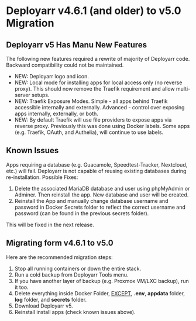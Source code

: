 # Deployarr v4.6.1 (and older) to v5.0 Migration 

## Deployarr v5 Has Manu New Features

The following new features required a rewrite of majority of Deployarr code. Backward compatibility could not be maintained. 

<ul>
<li>NEW: Deployarr logo and icon.</li>
<li>NEW: Local mode for installing apps for local access only (no reverse proxy). This should now remove the Traefik requirement and allow multi-server setups.</li>
<li>NEW: Traefik Exposure Modes. Simple - all apps behind Traefik accessible internally and externally. Advanced - control over exposing apps internally, externally, or both. </li>
<li>NEW: By default Traefik will use file providers to expose apps via reverse proxy. Previously this was done using Docker labels. Some apps (e.g. Traefik, OAuth, and Authelia), will continue to use labels. </li>
</ul>

## Known Issues

Apps requiring a database (e.g. Guacamole, Speedtest-Tracker, Nextcloud, etc.) will fail. Deployarr is not capable of reusing existing databases during re-installation. Possible Fixes: 
<ol>
<li>Delete the associated MariaDB database and user using phpMyAdmin or Adminer. Then reinstall the app. New database and user will be created.</li>
<li>Reinstall the App and manually change database username and password in Docker Secrets folder to reflect the correct username and password (can be found in the previous secrets folder).</li>
</ol>

This will be fixed in the next release.

## Migrating form v4.6.1 to v5.0

Here are the recommended migration steps:

<ol>
<li>Stop all running containers or down the entire stack.</li>
<li>Run a cold backup from Deployarr Tools menu.</li>
<li>If you have another layer of backup (e.g. Proxmox VM/LXC backup), run it too.</li>
<li>Delete everything inside Docker Folder, <u>EXCEPT</u>, <b>.env</b>, <b>appdata</b> folder, <b>log</b> folder, and <b>secrets</b> folder.</li>
<li>Download Deployarr v5.</li>
<li>Reinstall install apps (check known issues above).</li>
<ol>
